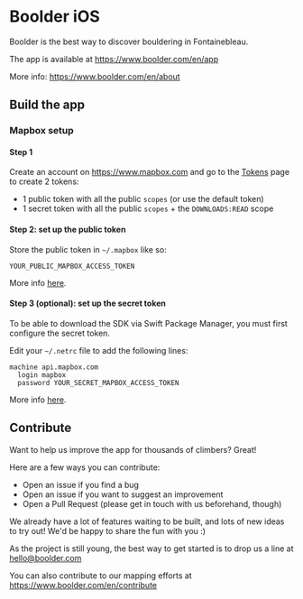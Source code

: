 # Boolder iOS

Boolder is the best way to discover bouldering in Fontainebleau.

The app is available at https://www.boolder.com/en/app

More info: https://www.boolder.com/en/about

## Build the app

### Mapbox setup

#### Step 1

Create an account on https://www.mapbox.com and go to the [Tokens]([url](https://account.mapbox.com/access-tokens/)) page to create 2 tokens:
- 1 public token with all the public `scopes` (or use the default token)
- 1 secret token with all the public `scopes` + the `DOWNLOADS:READ` scope

#### Step 2: set up the public token

Store the public token in `~/.mapbox` like so:

```
YOUR_PUBLIC_MAPBOX_ACCESS_TOKEN
```

More info [here](https://docs.mapbox.com/help/troubleshooting/private-access-token-android-and-ios/#ios).

#### Step 3 (optional): set up the secret token 

To be able to download the SDK via Swift Package Manager, you must first configure the secret token.

Edit your `~/.netrc` file to add the following lines:

```
machine api.mapbox.com
  login mapbox
  password YOUR_SECRET_MAPBOX_ACCESS_TOKEN
```

More info [here](https://docs.mapbox.com/ios/maps/guides/install/).

## Contribute

Want to help us improve the app for thousands of climbers? Great!

Here are a few ways you can contribute:
- Open an issue if you find a bug
- Open an issue if you want to suggest an improvement
- Open a Pull Request (please get in touch with us beforehand, though)

We already have a lot of features waiting to be built, and lots of new ideas to try out!
We'd be happy to share the fun with you :)

As the project is still young, the best way to get started is to drop us a line at hello@boolder.com

You can also contribute to our mapping efforts at https://www.boolder.com/en/contribute
